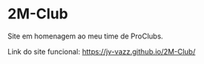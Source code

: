 # 2M-Club
Site em homenagem ao meu time de ProClubs.

Link do site funcional: https://jv-vazz.github.io/2M-Club/
